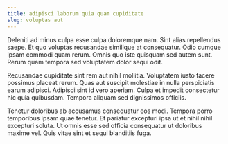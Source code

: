 ```yaml
---
title: adipisci laborum quia quam cupiditate
slug: voluptas aut
---
```


Deleniti ad minus culpa esse culpa doloremque nam. Sint alias repellendus saepe. Et quo voluptas recusandae similique at consequatur. Odio cumque ipsam commodi quam rerum. Omnis quo iste quisquam sed autem sunt. Rerum quam tempora sed voluptatem dolor sequi odit.

Recusandae cupiditate sint rem aut nihil mollitia. Voluptatem iusto facere possimus placeat rerum. Quas aut suscipit molestiae in nulla perspiciatis earum adipisci. Adipisci sint id vero aperiam. Culpa et impedit consectetur hic quia quibusdam. Tempora aliquam sed dignissimos officiis.

Tenetur doloribus ab accusamus consequatur eos modi. Tempora porro temporibus ipsam quae tenetur. Et pariatur excepturi ipsa ut et nihil nihil excepturi soluta. Ut omnis esse sed officia consequatur ut doloribus maxime vel. Quis vitae sint et sequi blanditiis fuga.

